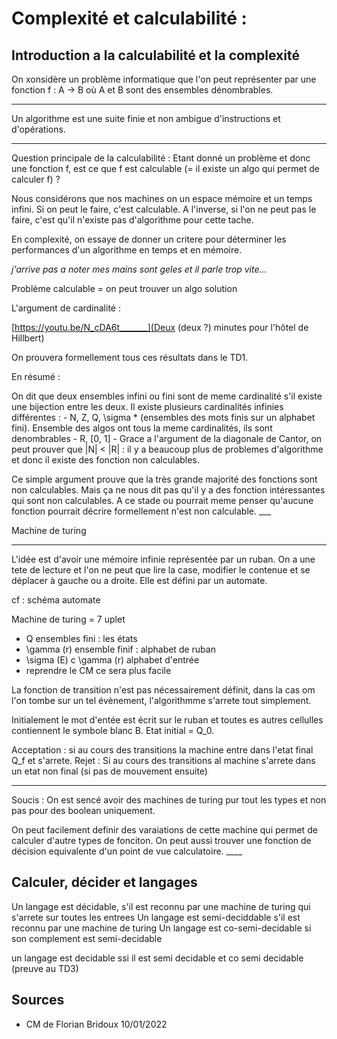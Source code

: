 # Complexité et calculabilité : 

## Introduction a la calculabilité et la complexité

On xonsidère un problème informatique que l'on peut représenter par une fonction f : A -> B où A et B sont des ensembles dénombrables.

____

Un algorithme est une suite finie et non ambigue d'instructions et d'opérations. 

____

Question principale de la calculabilité : Etant donné un problème et donc une fonction f, est ce que f est calculable (= il existe un algo qui permet de calculer f) ?

Nous considérons que nos machines on un espace mémoire et un temps infini. Si on peut le faire, c'est calculable. A l'inverse, si l'on ne peut pas le faire, c'est qu'il n'existe pas d'algorithme pour cette tache.

En complexité, on essaye de donner un critere pour déterminer les performances d'un algorithme en temps et en mémoire. 

*j'arrive pas a noter mes mains sont geles et il parle trop vite...*

Problème calculable = on peut trouver un algo solution

L'argument de cardinalité :

[https://youtu.be/N_cDA6t_______](Deux (deux ?) minutes pour l'hôtel de Hillbert)

On prouvera formellement tous ces résultats dans le TD1. 

En résumé : 

On dit que deux ensembles infini ou fini sont de meme cardinalité s'il existe une bijection entre les deux.
Il existe plusieurs cardinalités infinies différentes :
    - N, Z, Q, \sigma * (ensembles des mots finis sur un alphabet fini). Ensemble des algos ont tous la meme cardinalités, ils sont denombrables
    - R, [0, 1]
    - Grace a l'argument de la diagonale de Cantor, on peut prouver que |N| < |R| : il y a beaucoup plus de problemes d'algorithme et donc il existe des fonction non calculables.

Ce simple argument prouve que la très grande majorité des fonctions sont non calculables. Mais ça ne nous dit pas qu'il y a des fonction intéressantes qui sont non calculables. A ce stade ou pourrait meme penser qu'aucune fonction pourrait décrire formellement n'est non calculable. ___

Machine de turing

____

L'idée est d'avoir une mémoire infinie représentée par un ruban. On a une tete de lecture et l'on ne peut que lire la case, modifier le contenue et se déplacer à gauche ou a droite. Elle est défini par un automate.

cf : schéma automate

Machine de turing = 7 uplet

- Q ensembles fini : les états
- \gamma (r) ensemble finif : alphabet de ruban
- \sigma (E) c \gamma (r) alphabet d'entrée
- reprendre le CM ce sera plus facile

La fonction de transition n'est pas nécessairement définit, dans la cas om l'on tombe sur un tel évènement, l'algorithmme s'arrete tout simplement.

Initialement le mot d'entée est écrit sur le ruban et toutes es autres cellulles contiennent le symbole blanc B. Etat initial = Q_0.

Acceptation : si au cours des transitions la machine entre dans l'etat final Q_f et s'arrete.
Rejet : Si au cours des transitions al machine s'arrete dans un etat non final (si pas de mouvement ensuite)
____

Soucis : On est sencé avoir des machines de turing pur tout les types et non pas pour des boolean uniquement.

On peut facilement definir des varaiations de cette machine qui permet de calculer d'autre types de fonciton. On peut aussi trouver une fonction de décision equivalente d'un point de vue calculatoire. ____

## Calculer, décider et langages

Un langage est décidable, s'il est reconnu par une machine de turing qui s'arrete sur toutes les entrees
Un langage est semi-deciddable s'il est reconnu par une machine de turing
Un langage est co-semi-decidable si son complement est semi-decidable

un langage est decidable ssi il est semi decidable et co semi decidable (preuve au TD3)

## Sources

- CM de Florian Bridoux 10/01/2022
